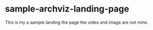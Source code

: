 # sample-archviz-landing-page
This is my a sample landing the page the video and image are not mine.
